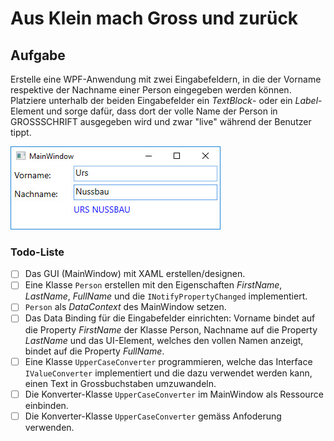 # Aus Klein mach Gross und zurück

## Aufgabe 

Erstelle eine WPF-Anwendung mit zwei Eingabefeldern, in die der Vorname respektive der Nachname einer Person eingegeben werden können. Platziere unterhalb der beiden  Eingabefelder ein _TextBlock_- oder ein _Label_-Element und sorge dafür, dass dort der volle Name der Person in GROSSSCHRIFT ausgegeben wird und zwar "live" während der Benutzer tippt.   

![Bild 1](res/01.jpg)

### Todo-Liste

- [ ] Das GUI (MainWindow) mit XAML erstellen/designen.
- [ ] Eine Klasse `Person` erstellen mit den Eigenschaften _FirstName_, _LastName_, _FullName_ und die `INotifyPropertyChanged` implementiert.
- [ ] `Person` als _DataContext_ des MainWindow setzen.
- [ ] Das Data Binding für die Eingabefelder einrichten: Vorname bindet auf die Property _FirstName_ der Klasse Person, Nachname auf die Property _LastName_ und das UI-Element, welches den vollen Namen anzeigt, bindet auf die Property _FullName_.
- [ ] Eine Klasse `UpperCaseConverter` programmieren, welche das Interface `IValueConverter` implementiert und die dazu  verwendet werden kann, einen Text in Grossbuchstaben umzuwandeln.
- [ ] Die Konverter-Klasse `UpperCaseConverter` im MainWindow als Ressource einbinden.
- [ ] Die Konverter-Klasse `UpperCaseConverter` gemäss Anfoderung verwenden.
